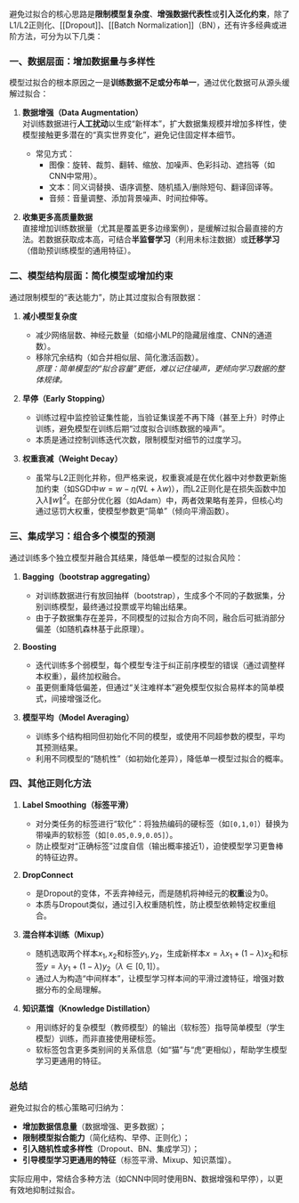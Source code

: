 避免过拟合的核心思路是**限制模型复杂度**、**增强数据代表性**或**引入泛化约束**，除了L1/L2正则化、[[Dropout]]、[[Batch Normalization]]（BN），还有许多经典或进阶方法，可分为以下几类：

### 一、**数据层面：增加数据量与多样性**

模型过拟合的根本原因之一是**训练数据不足或分布单一**，通过优化数据可从源头缓解过拟合：

1. **数据增强（Data Augmentation）**  
   对训练数据进行**人工扰动**以生成“新样本”，扩大数据集规模并增加多样性，使模型接触更多潜在的“真实世界变化”，避免记住固定样本细节。  
   - 常见方式：  
     - 图像：旋转、裁剪、翻转、缩放、加噪声、色彩抖动、遮挡等（如CNN中常用）。  
     - 文本：同义词替换、语序调整、随机插入/删除短句、翻译回译等。  
     - 音频：音量调整、添加背景噪声、时间拉伸等。  

2. **收集更多高质量数据**  
   直接增加训练数据量（尤其是覆盖更多边缘案例），是缓解过拟合最直接的方法。若数据获取成本高，可结合**半监督学习**（利用未标注数据）或**迁移学习**（借助预训练模型的通用特征）。

### 二、**模型结构层面：简化模型或增加约束**

通过限制模型的“表达能力”，防止其过度拟合有限数据：

1. **减小模型复杂度**  
   - 减少网络层数、神经元数量（如缩小MLP的隐藏层维度、CNN的通道数）。  
   - 移除冗余结构（如合并相似层、简化激活函数）。  
   *原理：简单模型的“拟合容量”更低，难以记住噪声，更倾向学习数据的整体规律。*

2. **早停（Early Stopping）**  
   - 训练过程中监控验证集性能，当验证集误差不再下降（甚至上升）时停止训练，避免模型在训练后期“过度拟合训练数据的噪声”。  
   - 本质是通过控制训练迭代次数，限制模型对细节的过度学习。

3. **权重衰减（Weight Decay）**  
   - 虽常与L2正则化并称，但严格来说，权重衰减是在优化器中对参数更新施加约束（如SGD中$w = w - \eta(\nabla L + \lambda w)$），而L2正则化是在损失函数中加入$\lambda \|w\|^2$。在部分优化器（如Adam）中，两者效果略有差异，但核心均通过惩罚大权重，使模型参数更“简单”（倾向平滑函数）。

### 三、**集成学习：组合多个模型的预测**

通过训练多个独立模型并融合其结果，降低单一模型的过拟合风险：

1. **Bagging（bootstrap aggregating）**  
   - 对训练数据进行有放回抽样（bootstrap），生成多个不同的子数据集，分别训练模型，最终通过投票或平均输出结果。  
   - 由于子数据集存在差异，不同模型的过拟合方向不同，融合后可抵消部分偏差（如随机森林基于此原理）。

2. **Boosting**  
   - 迭代训练多个弱模型，每个模型专注于纠正前序模型的错误（通过调整样本权重），最终加权融合。  
   - 虽更侧重降低偏差，但通过“关注难样本”避免模型仅拟合易样本的简单模式，间接增强泛化。

3. **模型平均（Model Averaging）**  
   - 训练多个结构相同但初始化不同的模型，或使用不同超参数的模型，平均其预测结果。  
   - 利用不同模型的“随机性”（如初始化差异），降低单一模型过拟合的概率。

### 四、**其他正则化方法**

1. **Label Smoothing（标签平滑）**  
   - 对分类任务的标签进行“软化”：将独热编码的硬标签（如`[0,1,0]`）替换为带噪声的软标签（如`[0.05,0.9,0.05]`）。  
   - 防止模型对“正确标签”过度自信（输出概率接近1），迫使模型学习更鲁棒的特征边界。

2. **DropConnect**  
   - 是Dropout的变体，不丢弃神经元，而是随机将神经元的**权重**设为0。  
   - 本质与Dropout类似，通过引入权重随机性，防止模型依赖特定权重组合。

3. **混合样本训练（Mixup）**  
   - 随机选取两个样本$x_1, x_2$和标签$y_1, y_2$，生成新样本$x = \lambda x_1 + (1-\lambda)x_2$和标签$y = \lambda y_1 + (1-\lambda)y_2$（$\lambda \in [0,1]$）。  
   - 通过人为构造“中间样本”，让模型学习样本间的平滑过渡特征，增强对数据分布的全局理解。

4. **知识蒸馏（Knowledge Distillation）**  
   - 用训练好的复杂模型（教师模型）的输出（软标签）指导简单模型（学生模型）训练，而非直接使用硬标签。  
   - 软标签包含更多类别间的关系信息（如“猫”与“虎”更相似），帮助学生模型学习更通用的特征。

### 总结

避免过拟合的核心策略可归纳为：  
- **增加数据信息量**（数据增强、更多数据）；  
- **限制模型拟合能力**（简化结构、早停、正则化）；  
- **引入随机性或多样性**（Dropout、BN、集成学习）；  
- **引导模型学习更通用的特征**（标签平滑、Mixup、知识蒸馏）。  

实际应用中，常结合多种方法（如CNN中同时使用BN、数据增强和早停），以更有效地抑制过拟合。